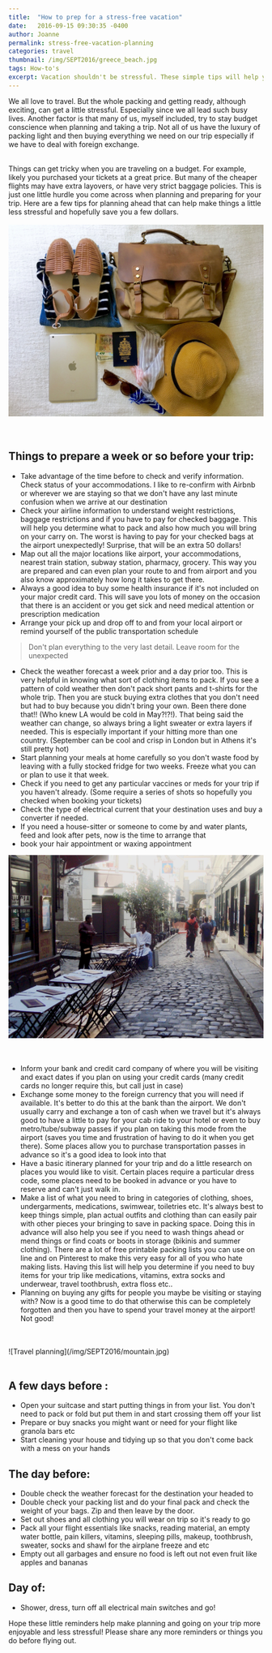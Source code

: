 ```yaml
---
title:  "How to prep for a stress-free vacation"
date:   2016-09-15 09:30:35 -0400
author: Joanne
permalink: stress-free-vacation-planning
categories: travel
thumbnail: /img/SEPT2016/greece_beach.jpg
tags: How-to's
excerpt: Vacation shouldn't be stressful. These simple tips will help you to get the most out of yours
---
```


We all love to travel. But the whole packing and getting ready, although exciting, can get a little stressful. Especially since we all lead such busy lives. Another factor is that many of us, myself included, try to stay budget conscience when planning and taking a trip. Not all of us have the luxury of packing light and then buying everything we need on our trip especially if we have to deal with foreign exchange.
<br><br>

Things can get tricky when you are traveling on a budget. For example, likely you purchased your tickets at a great price. But many of the cheaper flights may have extra layovers, or have very strict baggage policies. This is just one little hurdle you come across when planning and preparing for your trip. Here are a few tips for planning ahead that can help make things a little less stressful and hopefully save you a few dollars.
<br>
<br>
![Travel planning](/img/SEPT2016/packing.jpg)  
<br>
<br>

## Things to prepare a week or so before your trip:
* Take advantage of the time before to check and verify information. Check status of your accommodations. I like to re-confirm with Airbnb or wherever we are staying so that we don't have any last minute confusion when we arrive at our destination
* Check your airline information to understand weight restrictions, baggage restrictions and if you have to pay for checked baggage. This will help you determine what to pack and also how much you will bring on your carry on. The worst is having to pay for your checked bags at the airport unexpectedly! Surprise, that will be an extra 50 dollars!
* Map out all the major locations like airport, your accommodations, nearest train station, subway station, pharmacy, grocery. This way you are prepared and can even plan your route to and from airport and you also know approximately how long it takes to get there.
* Always a good idea to buy some health insurance if it's not included on your major credit card. This will save you lots of money on the occasion that there is an accident or you get sick and need medical attention or prescription medication
* Arrange your pick up and drop off to and from your local airport or remind yourself of the public transportation schedule

> Don't plan everything to the very last detail. Leave room for the unexpected

* Check the weather forecast a week prior and a day prior too. This is very helpful in knowing what sort of clothing items to pack. If you see a pattern of cold weather then don't pack short pants and t-shirts for the whole trip. Then you are stuck buying extra clothes that you don't need but had to buy because you didn't bring your own.  Been there done that!! (Who knew LA would be cold in May?!?!). That being said the weather can change, so always bring a light sweater or extra layers if needed. This is especially important if your hitting more than one country. (September can be cool and crisp in London but in Athens it's still pretty hot)
* Start planning your meals at home carefully so you don't waste food by leaving with a fully stocked fridge for two weeks. Freeze what you can or plan to use it that week.  
* Check if you need to get any particular vaccines or meds for your trip if you haven't already. (Some require a series of shots so hopefully you checked when booking your tickets)
* Check the type of electrical current that your destination uses and buy a converter if needed.
* If you need a house-sitter or someone to come by and water plants, feed and look after pets, now is the time to arrange that
* book your hair appointment or waxing appointment  

![Travel planning](/img/SEPT2016/paris_street.jpg)  
<br>
<br>

* Inform your bank and credit card company of where you will be visiting and exact dates if you plan on using your credit cards (many credit cards no longer require this, but call just in case)
* Exchange some money to the foreign currency that you will need if available. It's better to do this at the bank than the airport. We don't usually carry and exchange a ton of cash when we travel but it's always good to have a little to pay for your cab ride to your hotel or even to buy metro/tube/subway passes if you plan on taking this mode from the airport (saves you time and frustration of having to do it when you get there). Some places allow you to purchase transportation passes in advance so it's a good idea to look into that
* Have a basic itinerary planned for your trip and do a little research on places you would like to visit. Certain places require a particular dress code, some places need to be booked in advance or you have to reserve and can't just walk in.
* Make a list of what you need to bring in categories of clothing, shoes, undergarments, medications, swimwear, toiletries etc.  It's always best to keep things simple, plan actual outfits and clothing than can easily pair with other pieces your bringing to save in packing space. Doing this in advance will also help you see if you need to wash things ahead or mend things or find coats or boots in storage (bikinis and summer clothing). There are a lot of free printable packing lists you can use on line and on Pinterest to make this very easy for all of you who hate making lists. Having this list will help you determine if you need to buy items for your trip like medications, vitamins, extra socks and underwear, travel toothbrush, extra floss etc..
* Planning on buying any gifts for people you maybe be visiting or staying with? Now is a good time to do that otherwise this can be completely forgotten and then you have to spend your travel money at the airport! Not good!
<br>
<br>
![Travel planning](/img/SEPT2016/mountain.jpg)  
<br>
<br>

## A few days before :

* Open your suitcase and start putting things in from your list. You don't need to pack or fold but put them in and start crossing them off your list
* Prepare or buy snacks you might want or need for your flight like granola bars etc
* Start cleaning your house and tidying up so that you don't come back with a mess on your hands

## The day before:

* Double check the weather forecast for the destination your headed to
* Double check your packing list and do your final pack and check the weight of your bags. Zip and then leave by the door.  
* Set out shoes and all clothing you will wear on trip so it's ready to go
* Pack all your flight essentials like snacks, reading material, an empty water bottle, pain killers, vitamins, sleeping pills, makeup, toothbrush, sweater, socks and shawl for the airplane freeze and etc
* Empty out all garbages and ensure no food is left out not even fruit like apples and bananas

## Day of:
* Shower, dress, turn off all electrical main switches and go!

Hope these little reminders help make planning and going on your trip more enjoyable and less stressful! Please share any more reminders or things you do before flying out.
